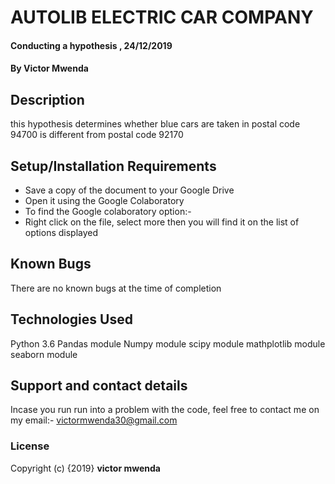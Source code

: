 # AUTOLIB ELECTRIC CAR COMPANY
#### Conducting a hypothesis , 24/12/2019
#### By **Victor Mwenda**
## Description
this hypothesis determines whether blue cars are taken in postal code 94700 is different from postal code 92170
## Setup/Installation Requirements
* Save a copy of the document to your Google Drive
* Open it using the Google Colaboratory
* To find the Google colaboratory option:-
* Right click on the file, select more then you will find it on the list of options displayed

## Known Bugs
There are no known bugs at the time of completion
## Technologies Used
Python 3.6
Pandas module
Numpy module
scipy module
mathplotlib module
seaborn module

## Support and contact details
Incase you run run into a problem  with the code, feel free to contact me on my email:- victormwenda30@gmail.com
### License
Copyright (c) {2019} **victor mwenda**
